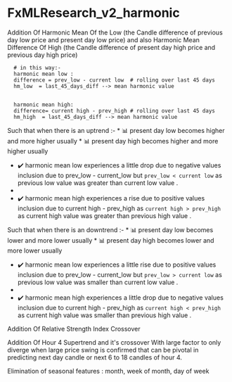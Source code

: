# FxMLResearch_v2_harmonic


Addition Of Harmonic Mean Of the Low (the Candle difference of previous day low price and present day low price) and also Harmonic Mean Difference Of High (the Candle difference of present day high price and previous day high price)

      # in this way:- 
      harmonic mean low : 
      difference = prev_low - current low  # rolling over last 45 days 
      hm_low  = last_45_days_diff --> mean harmonic value 
      
      
      harmonic mean high:
      difference= current high - prev_high # rolling over last 45 days
      hm_high  = last_45_days_diff --> mean harmonic value 
      


Such that when there is an uptrend :-
      * 📊 present day low becomes higher and more higher usually
      * 📊 present day high becomes higher and more higher usually

*  ✔️ harmonic mean low experiences a little drop due to negative values inclusion due to prev_low - current_low but `prev_low < current low` as previous low value was greater than current low value .
*  
*  ✔️ harmonic mean high experiences a rise due to positive values inclusion due to current high - prev_high as `current high > prev_high ` as current high value was greater than previous high value . 



Such that when there is an downtrend :-
      * 📊 present day low becomes lower and more lower usually
      * 📊 present day high becomes lower and more lower usually

*  ✔️ harmonic mean low experiences a little rise due to positive values inclusion due to prev_low - current_low but `prev_low > current low` as previous low value was smaller than current low value .
*  
*  ✔️ harmonic mean high experiences a little drop due to negative values inclusion due to current high - prev_high as `current high < prev_high ` as current high value was smaller than previous high value . 


Addition Of Relative Strength Index Crossover

Addition Of Hour 4 Supertrend and it's crossover With large factor to only diverge when large price swing is confirmed that can be pivotal in predicting next day candle or next 6 to 18 candles of hour 4.  


Elimination of seasonal features : month, week of month, day of week


